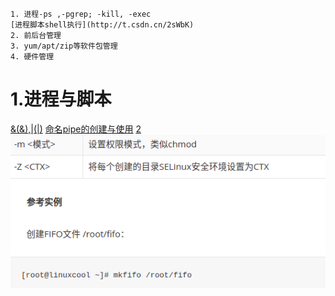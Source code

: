 ``` 
1. 进程-ps ,-pgrep; -kill, -exec
[进程脚本shell执行](http://t.csdn.cn/2sWbK)
2. 前后台管理
3. yum/apt/zip等软件包管理
4. 硬件管理
```
# 1.进程与脚本
[&(&),|(|)](https://www.jb51.net/article/136261.htm)
[命名pipe的创建与使用](https://www.jb51.net/article/116843.htm)
[2](http://t.csdn.cn/zJYDk)
![e853052871303ebb1027a35bf8c61a3f.png](../../_resources/e853052871303ebb1027a35bf8c61a3f.png)